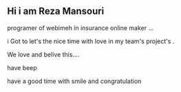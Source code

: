 ## Hi i am Reza Mansouri
programer of webimeh in insurance online maker ...

i Got to let's the nice time with love in my team's project's .

We love and belive this....


have beep 

have a good time with smile and congratulation 
